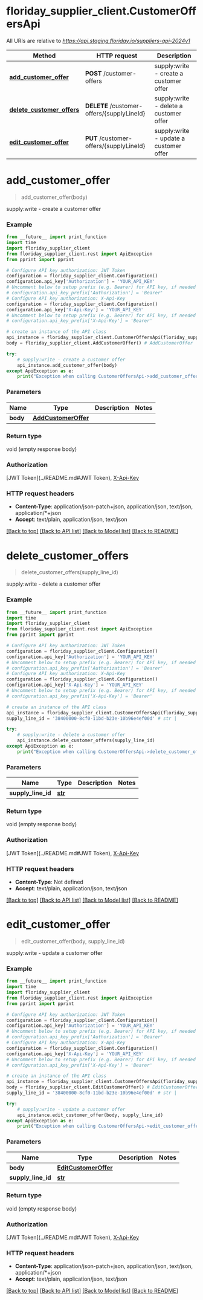 # floriday_supplier_client.CustomerOffersApi

All URIs are relative to *https://api.staging.floriday.io/suppliers-api-2024v1*

Method | HTTP request | Description
------------- | ------------- | -------------
[**add_customer_offer**](CustomerOffersApi.md#add_customer_offer) | **POST** /customer-offers | supply:write - create a customer offer
[**delete_customer_offers**](CustomerOffersApi.md#delete_customer_offers) | **DELETE** /customer-offers/{supplyLineId} | supply:write - delete a customer offer
[**edit_customer_offer**](CustomerOffersApi.md#edit_customer_offer) | **PUT** /customer-offers/{supplyLineId} | supply:write - update a customer offer

# **add_customer_offer**
> add_customer_offer(body)

supply:write - create a customer offer

### Example
```python
from __future__ import print_function
import time
import floriday_supplier_client
from floriday_supplier_client.rest import ApiException
from pprint import pprint

# Configure API key authorization: JWT Token
configuration = floriday_supplier_client.Configuration()
configuration.api_key['Authorization'] = 'YOUR_API_KEY'
# Uncomment below to setup prefix (e.g. Bearer) for API key, if needed
# configuration.api_key_prefix['Authorization'] = 'Bearer'
# Configure API key authorization: X-Api-Key
configuration = floriday_supplier_client.Configuration()
configuration.api_key['X-Api-Key'] = 'YOUR_API_KEY'
# Uncomment below to setup prefix (e.g. Bearer) for API key, if needed
# configuration.api_key_prefix['X-Api-Key'] = 'Bearer'

# create an instance of the API class
api_instance = floriday_supplier_client.CustomerOffersApi(floriday_supplier_client.ApiClient(configuration))
body = floriday_supplier_client.AddCustomerOffer() # AddCustomerOffer | 

try:
    # supply:write - create a customer offer
    api_instance.add_customer_offer(body)
except ApiException as e:
    print("Exception when calling CustomerOffersApi->add_customer_offer: %s\n" % e)
```

### Parameters

Name | Type | Description  | Notes
------------- | ------------- | ------------- | -------------
 **body** | [**AddCustomerOffer**](AddCustomerOffer.md)|  | 

### Return type

void (empty response body)

### Authorization

[JWT Token](../README.md#JWT Token), [X-Api-Key](../README.md#X-Api-Key)

### HTTP request headers

 - **Content-Type**: application/json-patch+json, application/json, text/json, application/*+json
 - **Accept**: text/plain, application/json, text/json

[[Back to top]](#) [[Back to API list]](../README.md#documentation-for-api-endpoints) [[Back to Model list]](../README.md#documentation-for-models) [[Back to README]](../README.md)

# **delete_customer_offers**
> delete_customer_offers(supply_line_id)

supply:write - delete a customer offer

### Example
```python
from __future__ import print_function
import time
import floriday_supplier_client
from floriday_supplier_client.rest import ApiException
from pprint import pprint

# Configure API key authorization: JWT Token
configuration = floriday_supplier_client.Configuration()
configuration.api_key['Authorization'] = 'YOUR_API_KEY'
# Uncomment below to setup prefix (e.g. Bearer) for API key, if needed
# configuration.api_key_prefix['Authorization'] = 'Bearer'
# Configure API key authorization: X-Api-Key
configuration = floriday_supplier_client.Configuration()
configuration.api_key['X-Api-Key'] = 'YOUR_API_KEY'
# Uncomment below to setup prefix (e.g. Bearer) for API key, if needed
# configuration.api_key_prefix['X-Api-Key'] = 'Bearer'

# create an instance of the API class
api_instance = floriday_supplier_client.CustomerOffersApi(floriday_supplier_client.ApiClient(configuration))
supply_line_id = '38400000-8cf0-11bd-b23e-10b96e4ef00d' # str | 

try:
    # supply:write - delete a customer offer
    api_instance.delete_customer_offers(supply_line_id)
except ApiException as e:
    print("Exception when calling CustomerOffersApi->delete_customer_offers: %s\n" % e)
```

### Parameters

Name | Type | Description  | Notes
------------- | ------------- | ------------- | -------------
 **supply_line_id** | [**str**](.md)|  | 

### Return type

void (empty response body)

### Authorization

[JWT Token](../README.md#JWT Token), [X-Api-Key](../README.md#X-Api-Key)

### HTTP request headers

 - **Content-Type**: Not defined
 - **Accept**: text/plain, application/json, text/json

[[Back to top]](#) [[Back to API list]](../README.md#documentation-for-api-endpoints) [[Back to Model list]](../README.md#documentation-for-models) [[Back to README]](../README.md)

# **edit_customer_offer**
> edit_customer_offer(body, supply_line_id)

supply:write - update a customer offer

### Example
```python
from __future__ import print_function
import time
import floriday_supplier_client
from floriday_supplier_client.rest import ApiException
from pprint import pprint

# Configure API key authorization: JWT Token
configuration = floriday_supplier_client.Configuration()
configuration.api_key['Authorization'] = 'YOUR_API_KEY'
# Uncomment below to setup prefix (e.g. Bearer) for API key, if needed
# configuration.api_key_prefix['Authorization'] = 'Bearer'
# Configure API key authorization: X-Api-Key
configuration = floriday_supplier_client.Configuration()
configuration.api_key['X-Api-Key'] = 'YOUR_API_KEY'
# Uncomment below to setup prefix (e.g. Bearer) for API key, if needed
# configuration.api_key_prefix['X-Api-Key'] = 'Bearer'

# create an instance of the API class
api_instance = floriday_supplier_client.CustomerOffersApi(floriday_supplier_client.ApiClient(configuration))
body = floriday_supplier_client.EditCustomerOffer() # EditCustomerOffer | 
supply_line_id = '38400000-8cf0-11bd-b23e-10b96e4ef00d' # str | 

try:
    # supply:write - update a customer offer
    api_instance.edit_customer_offer(body, supply_line_id)
except ApiException as e:
    print("Exception when calling CustomerOffersApi->edit_customer_offer: %s\n" % e)
```

### Parameters

Name | Type | Description  | Notes
------------- | ------------- | ------------- | -------------
 **body** | [**EditCustomerOffer**](EditCustomerOffer.md)|  | 
 **supply_line_id** | [**str**](.md)|  | 

### Return type

void (empty response body)

### Authorization

[JWT Token](../README.md#JWT Token), [X-Api-Key](../README.md#X-Api-Key)

### HTTP request headers

 - **Content-Type**: application/json-patch+json, application/json, text/json, application/*+json
 - **Accept**: text/plain, application/json, text/json

[[Back to top]](#) [[Back to API list]](../README.md#documentation-for-api-endpoints) [[Back to Model list]](../README.md#documentation-for-models) [[Back to README]](../README.md)

